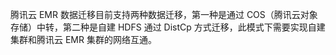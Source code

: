 腾讯云 EMR 数据迁移目前支持两种数据迁移，第一种是通过 COS（腾讯云对象存储）中转，第二种是自建 HDFS 通过 DistCp 方式迁移，此模式下需要实现自建集群和腾讯云 EMR 集群的网络互通。

